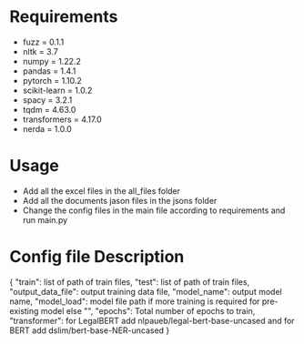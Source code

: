 # Requirements

* fuzz = 0.1.1
* nltk = 3.7
* numpy = 1.22.2
* pandas = 1.4.1
* pytorch = 1.10.2
* scikit-learn = 1.0.2
* spacy = 3.2.1
* tqdm = 4.63.0
* transformers = 4.17.0
* nerda = 1.0.0

# Usage

* Add all the excel files in the all_files folder
* Add all the documents jason files in the jsons folder
* Change the config files in the main file according to requirements and run main.py

# Config file Description

{
    "train": list of path of train files,
    "test": list of path of train files,
    "output_data_file": output training data file,
    "model_name": output model name,
    "model_load": model file path if more training is required for pre-existing model else "",
    "epochs": Total number of epochs to train,
    "transformer": for LegalBERT add nlpaueb/legal-bert-base-uncased and for BERT add dslim/bert-base-NER-uncased
}
